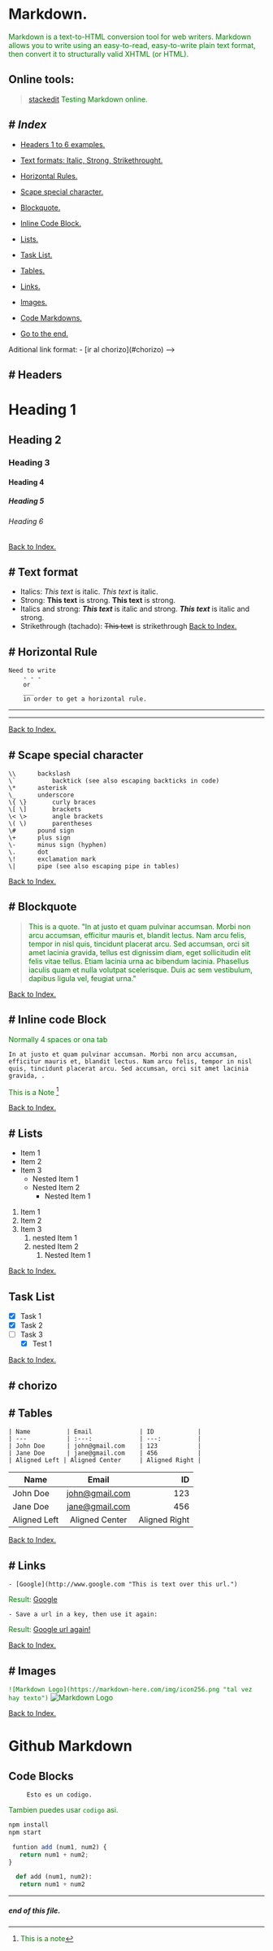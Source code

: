 # Markdown.
Markdown is a text-to-HTML conversion tool for web writers. Markdown allows you to write using an easy-to-read, easy-to-write plain text format, then convert it to structurally valid XHTML (or HTML).

## Online tools:
> [stackedit](https://stackedit.io/) Testing Markdown online.

## # *Index*
- [Headers 1 to 6 examples.](#headers)
- [Text formats: Italic, Strong, Strikethrought.](#text-format)
- [Horizontal Rules.](#horizontal-rule)
- [Scape special character.](#scape-special-character)
- [Blockquote.](#blockquote)
- [Inline Code Block.](#inline-code-block)
- [Lists.](#lists)
- [Task List.](#task-list)
- [Tables.](#tables)
- [Links.](#links)
- [Images.](#images)
- [Code Markdowns.](#github-markdown)

- [Go to the end.](#endfile)

<!--> Aditional link format:
    
    - [ir al chorizo](#chorizo)
-->

<!-- HEADERS. -->
## # Headers
# Heading 1
##  Heading 2
### Heading 3
#### Heading 4
##### Heading 5
###### Heading 6

[Back to Index.](#index)

<!-- Text formats. -->
## # Text format
- Italics: *This text* is italic. _This text_ is italic.
-  Strong: **This text** is strong. __This text__ is strong.
-  Italics and strong: ***This text*** is italic and strong. ___This text___ is italic and strong.
- Strikethrough (tachado):  ~~This text~~ is strikethrough
[Back to Index.](#index)

<!-- # HORIZONTAL -->
## # Horizontal Rule
    Need to write 
        - - - 
        or 
        ___
        in order to get a horizontal rule.
- - -
___
[Back to Index.](#index)

## # Scape special character
    \\	    backslash
    \`  	    backtick (see also escaping backticks in code)
    \*	    asterisk
    \_	    underscore
    \{ \}	    curly braces
    \[ \]	    brackets
    \< \>	    angle brackets
    \( \)	    parentheses
    \#	    pound sign
    \+	    plus sign
    \-	    minus sign (hyphen)
    \.	    dot
    \!	    exclamation mark
    \|	    pipe (see also escaping pipe in tables)
[Back to Index.](#index)

## # Blockquote
> This is a quote. "In at justo et quam pulvinar accumsan. Morbi non arcu accumsan, efficitur mauris et, blandit lectus. Nam arcu felis, tempor in nisl quis, tincidunt placerat arcu. Sed accumsan, orci sit amet lacinia gravida, tellus est dignissim diam, eget sollicitudin elit felis vitae tellus. Etiam lacinia urna ac bibendum lacinia. Phasellus iaculis quam et nulla volutpat scelerisque. Duis ac sem vestibulum, dapibus ligula vel, feugiat urna."

[Back to Index.](#index)

## # Inline code Block
Normally 4 spaces or ona tab
    
    In at justo et quam pulvinar accumsan. Morbi non arcu accumsan, efficitur mauris et, blandit lectus. Nam arcu felis, tempor in nisl quis, tincidunt placerat arcu. Sed accumsan, orci sit amet lacinia gravida, . 
This is a Note [^note]

[Back to Index.](#index)

## # Lists
* Item 1
* Item 2
* Item 3
   * Nested Item 1
   * Nested Item 2
        * Nested Item 1

1. Item 1
1. Item 2
1. Item 3
   1. nested Item 1
   1. nested Item 2
        1. Nested Item 1

[Back to Index.](#index)

## Task List
* [x] Task 1
* [x] Task 2
* [ ] Task 3
   * [x] Test 1

[Back to Index.](#index)

## # chorizo<a id="chorizo"></a>

## # Tables
    | Name          | Email             | ID            |
    | ---           | :---:             | ---:          |
    | John Doe      | john@gmail.com    | 123           |
    | Jane Doe      | jane@gmail.com    | 456           |
    | Aligned Left | Aligned Center     | Aligned Right |

| Name      | Email                         | ID |
| --- | :---:| ---: |
| John Doe | john@gmail.com | 123 |
| Jane Doe | jane@gmail.com | 456 |
| Aligned Left | Aligned Center | Aligned Right |

[Back to Index.](#index)

## # Links 
    - [Google](http://www.google.com "This is text over this url.")
Result: [Google](http://www.google.com "This is text over this url.")

    - Save a url in a key, then use it again:

[key]:https//www.google.com
Result: [Google url again!][key]

[Back to Index.](#index)


## # Images
`![Markdown Logo](https://markdown-here.com/img/icon256.png "tal vez hay texto")`
![Markdown Logo](https://markdown-here.com/img/icon256.png "tal vez hay texto")

[Back to Index.](#index)


# Github Markdown
## Code Blocks
         Esto es un codigo.

Tambien puedes usar `codigo` asi.
```bash
npm install 
npm start
```
```javascript
 funtion add (num1, num2) {
   return num1 + num2;
}
```

```python 
  def add (num1, num2):
   return num1 + num2
```
</body>

<!-- ADITIONAL CONTENT $-->
<style>
   p {
      color: green
   }
</style>

---
<!-- you can jump to this id: "endfile" -->
##### end of this file.<a id="endfile"></a>

[^note]: This is a note